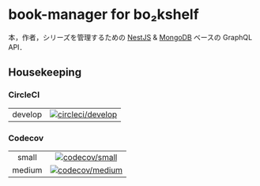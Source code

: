 # book-manager for bo₂kshelf

本，作者，シリーズを管理するための [NestJS](https://nestjs.com/) & [MongoDB](https://www.mongodb.com/) ベースの GraphQL API．

## Housekeeping

### CircleCI

[circleci-develop]: https://app.circleci.com/pipelines/github/bo2kshelf/book-manage-api?branch=develop
[circleci-develop-badge]: https://circleci.com/gh/bo2kshelf/book-manage-api/tree/develop.svg?style=svg

|         |                                                                 |
| :-----: | :-------------------------------------------------------------: |
| develop | [![circleci/develop][circleci-develop-badge]](circleci-develop) |

### Codecov

[codecov-small-badge]: https://codecov.io/gh/bo2kshelf/book-manage-api/branch/develop/graph/badge.svg?flag=small
[codecov-medium-badge]: https://codecov.io/gh/bo2kshelf/book-manage-api/branch/develop/graph/badge.svg?flag=medium
[codecov-small]: https://codecov.io/gh/bo2kshelf/book-manage-api
[codecov-medium]: https://codecov.io/gh/bo2kshelf/book-manage-api

|        |                                                           |
| :----: | :-------------------------------------------------------: |
| small  |  [![codecov/small][codecov-small-badge]][codecov-small]   |
| medium | [![codecov/medium][codecov-medium-badge]][codecov-medium] |
